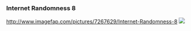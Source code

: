 ### Internet Randomness 8
http://www.imagefap.com/pictures/7267629/Internet-Randomness-8
![](http://x.imagefapusercontent.com/u/beps_183/7267629/171476788/gb3.jpg)
![]()
![]()
![]()
![]()
![]()![]()
![]()
![]()![]()
